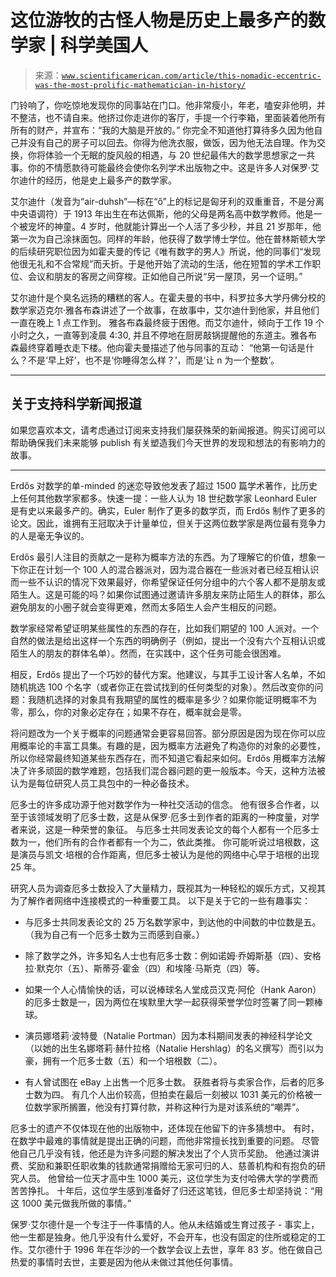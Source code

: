 <!--yml

分类：未分类

日期：2024 年 5 月 27 日 15:16:33

-->

# 这位游牧的古怪人物是历史上最多产的数学家 | 科学美国人

> 来源：[`www.scientificamerican.com/article/this-nomadic-eccentric-was-the-most-prolific-mathematician-in-history/`](https://www.scientificamerican.com/article/this-nomadic-eccentric-was-the-most-prolific-mathematician-in-history/)

门铃响了，你吃惊地发现你的同事站在门口。他非常瘦小，年老，嗑安非他明，并不整洁，也不请自来。他挤过你走进你的客厅，手提一个行李箱，里面装着他所有所有的财产，并宣布：“我的大脑是开放的。” 你完全不知道他打算待多久因为他自己并没有自己的房子可以回去。你得为他洗衣服，做饭，因为他无法自理。作为交换，你将体验一个无眠的旋风般的相遇，与 20 世纪最伟大的数学思想家之一共事。你的不情愿款待可能最终会使你名列学术出版物之中。这是许多人对保罗·艾尔迪什的经历，他是史上最多产的数学家。

艾尔迪什（发音为“air-duhsh”—标在“&odblac;”上的标记是匈牙利的双重重音，不是分离中央语调符）于 1913 年出生在布达佩斯，他的父母是两名高中数学教师。他是一个被宠坏的神童。4 岁时，他就能计算出一个人活了多少秒，并且 21 岁那年，他第一次为自己涂抹面包。同样的年龄，他获得了数学博士学位。他在普林斯顿大学的后续研究职位因为如霍夫曼的传记《唯有数字的男人》所说，他的同事们“发现他很无礼和不合常规”而夭折。于是他开始了流动的生活，他在短暂的学术工作职位、会议和朋友的客房之间穿梭。正如他自己所说“另一屋顶，另一个证明。”

艾尔迪什是个臭名远扬的糟糕的客人。在霍夫曼的书中，科罗拉多大学丹佛分校的数学家迈克尔·雅各布森讲述了一个故事，在故事中，艾尔迪什到他家，并且他们一直在晚上 1 点工作到。  雅各布森最终疲于困倦。而艾尔迪什，倾向于工作 19 个小时之久，一直等到凌晨 4:30, 并且不停地在厨房敲锅提醒他的东道主。雅各布森最终穿着睡衣走下楼。他向霍夫曼描述了他与同事的互动： “他第一句话是什么？不是‘早上好’，也不是‘你睡得怎么样？’，而是‘让 n 为一个整数’。

* * *

## 关于支持科学新闻报道

如果您喜欢本文，请考虑通过订阅来支持我们屡获殊荣的新闻报道。购买订阅可以帮助确保我们未来能够 publish 有关塑造我们今天世界的发现和想法的有影响力的故事。

* * *

Erdős 对数学的单-minded 的迷恋导致他发表了超过 1500 篇学术著作，比历史上任何其他数学家都多。快速一提：一些人认为 18 世纪数学家 Leonhard Euler 是有史以来最多产的。确实，Euler 制作了更多的数学页，而 Erdős 制作了更多的论文。因此，谁拥有王冠取决于计量单位，但关于这两位数学家是两位最有竞争力的人是毫无争议的。

Erdős 最引人注目的贡献之一是称为概率方法的东西。为了理解它的价值，想象一下你正在计划一个 100 人的混合器派对，因为混合器在一些派对者已经互相认识而一些不认识的情况下效果最好，你希望保证任何分组中的六个客人都不是朋友或陌生人。这是可能的吗？如果你试图通过邀请许多朋友来防止陌生人的群体，那么避免朋友的小圈子就会变得更难，然而太多陌生人会产生相反的问题。

数学家经常希望证明某些属性的东西的存在，比如我们期望的 100 人派对。一个自然的做法是给出这样一个东西的明确例子（例如，提出一个没有六个互相认识或陌生人的朋友的群体名单）。然而，在实践中，这个任务可能会很困难。

相反，Erdős 提出了一个巧妙的替代方案。他建议，与其手工设计客人名单，不如随机挑选 100 个名字（或者你正在尝试找到的任何类型的对象）。然后改变你的问题：我随机选择的对象具有我期望的属性的概率是多少？如果你能证明概率不为零，那么，你的对象必定存在；如果不存在，概率就会是零。

将问题改为一个关于概率的问题通常会更容易回答。部分原因是因为现在你可以应用概率论的丰富工具集。有趣的是，因为概率方法避免了构造你的对象的必要性，所以你经常最终知道某些东西存在，而不知道它看起来如何。Erdős 用概率方法解决了许多顽固的数学难题，包括我们混合器问题的更一般版本。今天，这种方法被认为是每位研究人员工具包中的一种必备技术。

厄多士的许多成功源于他对数学作为一种社交活动的信念。 他有很多合作者，以至于该领域发明了厄多士数，这是从保罗·厄多士到作者的距离的一种度量，对学者来说，这是一种荣誉的象征。 与厄多士共同发表论文的每个人都有一个厄多士数为一，他们所有的合作者都有一个为二，依此类推。 你可能听说过培根数，这是演员与凯文·培根的合作距离，但厄多士被认为是他的网络中心早于培根的出现 25 年。

研究人员为调查厄多士数投入了大量精力，既视其为一种轻松的娱乐方式，又视其为了解作者网络中连接模式的一种重要工具。 以下是关于它的一些有趣事实：

+   与厄多士共同发表论文的 25 万名数学家中，到达他的中间数的中位数是五。 （我为自己有一个厄多士数为三而感到自豪。）

+   除了数学之外，许多知名人士也有厄多士数：例如诺姆·乔姆斯基（四）、安格拉·默克尔（五）、斯蒂芬·霍金（四）和埃隆·马斯克（四）等。

+   如果一个人心情愉快的话，可以说棒球名人堂成员汉克·阿伦（Hank Aaron）的厄多士数是一，因为两位在埃默里大学一起获得荣誉学位时签署了同一颗棒球。

+   演员娜塔莉·波特曼（Natalie Portman）因为本科期间发表的神经科学论文（以她的出生名娜塔莉·赫什拉格（Natalie Hershlag）的名义撰写）而引以为豪，拥有一个厄多士数（五）和一个培根数（二）。

+   有人曾试图在 eBay 上出售一个厄多士数。 获胜者将与卖家合作，后者的厄多士数为四。 有几个人出价较高，但拍卖在最后一刻被以 1031 美元的价格被一位数学家所搁置，他没有打算付款，并称这种行为是对该系统的“嘲弄”。

厄多士的遗产不仅体现在他的出版物中，还体现在他留下的许多猜想中。 有时，在数学中最难的事情就是提出正确的问题，而他非常擅长找到重要的问题。 尽管他自己几乎没有钱，他还是为许多问题的解决发出了个人货币奖励。 他通过演讲费、奖励和兼职任职收集的钱款通常捐赠给无家可归的人、慈善机构和有抱负的研究人员。 他曾给一位天才高中生 1000 美元，这位学生为支付哈佛大学的学费而苦苦挣扎。 十年后，这位学生感到准备好了归还这笔钱，但厄多士却坚持说：“用这 1000 美元做我所做的事情。”

保罗·艾尔德什是一个专注于一件事情的人。他从未结婚或生育过孩子 - 事实上，他一生都是独身。他几乎没有什么爱好，不会开车，也没有固定的住所或稳定的工作。艾尔德什于 1996 年在华沙的一个数学会议上去世，享年 83 岁。他在做自己热爱的事情时去世，主要是因为他从未做过其他任何事情。
